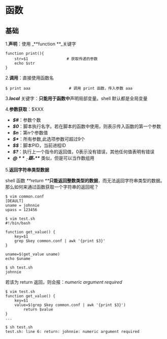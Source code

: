 # 函数
## 基础

1.**声明**：使用 _**function **_关键字

```
function print(){
    str=$1                 # 获取传递的参数
    echo $str
}
```

2.**调用**：直接使用函数名

```
$ print aaa                 # 调用 print 函数，传入参数 aaa
```

3._**local**_ 关键字：**只能用于函数中**声明局部变量。shell 默认都是全局变量

4.**参数获取**：$XXX

* _**$\#**_：参数个数
* _**$0**_：脚本执行名字。若在脚本的函数中使用，则表示传入函数的第一个参数
* _**$n**_：第n个参数值
* _**$\***_：所有参数,此选项参数可超过9个
* _**$$**_：脚本PID，当前进程ID
* _**$?**_：执行上一个指令的返回值，0表示没有错误，其他任何值表明有错误
* _**$@**_：跟 _**$\***_ 类似，但是可以当作数组用

5.**返回字符串类型数据**

shell 函数 _**return **_**只能返回整数类型的数据**，而无法返回字符串类型的数据。那么如何来通过函数获取一个字符串的返回呢？

```
$ vim common.conf
[DEAULT]
uname = johnnie
upass = 123456

$ vim test.sh
#!/bin/bash

function get_value() {
    key=$1
    grep $key common.conf | awk '{print $3}'
}

uname=$(get_value uname)
echo $uname

$ sh test.sh
johnnie
```

若该为 return 返回，则会报：_numeric argument required_

```
$ vim test.sh
function get_value() {
    key=$1
    value=$(grep $key common.conf | awk '{print $3}')
        return $value
}
...

$ sh test.sh
test.sh: line 6: return: johnnie: numeric argument required
```